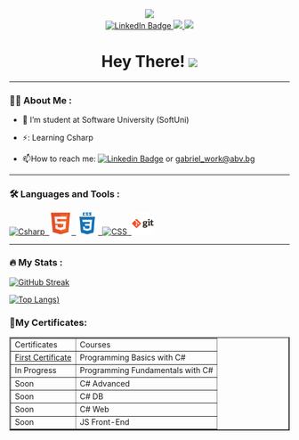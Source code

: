 <div id="header" align="center">
  <img src="https://media.giphy.com/media/qgQUggAC3Pfv687qPC/giphy.gif" width="300"/>

<div id="badges" align="center">
  <a href="https://www.linkedin.com/in/gabriel-dimitrov-26544723b/">
    <img src="https://img.shields.io/badge/LinkedIn-blue?style=for-the-badge&logo=linkedin&logoColor=white" alt="LinkedIn Badge"/>
  </a>
  <a href="https://www.instagram.com/gabriel_dmtrv/">
    <img src="https://img.shields.io/badge/Instagram-E4405F?style=for-the-badge&logo=instagram&logoColor=white"/>
  </a>
  <a href="https://discord.com/invite/🔥𝔾𝕒𝕓𝕔𝕙𝕠🔥#4717">
    <img src="https://img.shields.io/badge/Discord-5865F2?style=for-the-badge&logo=discord&logoColor=white"/>
  </a>
</div>

<h1>
  Hey There!
  <img src="https://media.giphy.com/media/m0dmKBkncVETJv2h0S/giphy.gif" width="30px"/>
</h1>

</div>

---

### :man_technologist: About Me :
- :telescope: I’m student at Software University (SoftUni)

- ⚡: Learning Csharp

- :mailbox:How to reach me: [![Linkedin Badge](https://img.shields.io/badge/-GabrielDimitrov-blue?style=flat&logo=Linkedin&logoColor=white)](https://www.linkedin.com/in/gabriel-dimitrov-26544723b/) or gabriel_work@abv.bg

---

### :hammer_and_wrench: Languages and Tools :
<div>
  <a href="https://www.w3schools.com/cs/index.php">
    <img src="https://daringeorgiev.github.io/imgs/logos/c-sharp.svg" title="Csharp" alt="Csharp" width="40" height="40"/>&nbsp;
  </a>
  
  <a href="https://www.w3schools.com/html/default.asp">
    <img src="https://github.com/devicons/devicon/blob/master/icons/html5/html5-original.svg" title="HTML5" alt="HTML" width="40" height="40"/>&nbsp;
  </a>
  
  <a href="https://www.w3schools.com/css/default.asp">
    <img src="https://github.com/devicons/devicon/blob/master/icons/css3/css3-plain-wordmark.svg"  title="CSS3" alt="CSS" width="40" height="40"/>&nbsp;
  </a>
  
  <a href="https://visualstudio.microsoft.com/">
    <img src="https://seeklogo.com/images/V/visual-studio-logo-14F95CF819-seeklogo.com.png"  title="CSS3" alt="CSS" width="40" height="40"/>&nbsp;
  </a>
  
  <a href="https://git-scm.com/">
    <img src="https://github.com/devicons/devicon/blob/master/icons/git/git-original-wordmark.svg" title="Git" **alt="Git" width="40" height="40"/>
  </a>

</div>

---

### :fire: My Stats :
[![GitHub Streak](https://github-readme-streak-stats.herokuapp.com/?user=Gabcho3&theme=blueberry)](https://git.io/streak-stats)


[![Top Langs](https://github-readme-stats.vercel.app/api/top-langs/?username=Gabcho3&layout=compact&theme=vision-friendly-dark))](https://github.com/anuraghazra/github-readme-stats)

### 📑My Certificates:
<table border=2px>
	<tr>
		<td>Certificates</td>
		<td>Courses</td>
	</tr>
	<tr>
		<td>
			<a href="https://github.com/Gabcho3/SoftUni-Csharp/tree/main/Basics%20C%23#-my-certificate" target="blank">First Certificate</a>
		</td>
		<td>Programming Basics with C#</td>
	</tr>
	<tr>
		<td>In Progress</td>
		<td>Programming Fundamentals with C#</td>
	</tr> <tr>
		<td>Soon</td>
		<td>C# Advanced </td>
	</tr>
	<tr>
		<td>Soon</td>
		<td>C# DB</td>
	</tr>
	<tr>
		<td>Soon</td>
		<td>C# Web</td>
	</tr>
	<tr>
		<td>Soon</td>
		<td>JS Front-End</td>
	</tr>
		</table>
